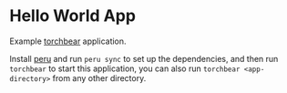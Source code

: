 # Hello World App

Example [torchbear](https://gitlab.com/polytopes/torchbear) application.

Install [peru](https://github.com/buildinspace/peru) and run `peru sync` to set up the dependencies, and then run `torchbear` to start this application, you can also run `torchbear <app-directory>` from any other directory.